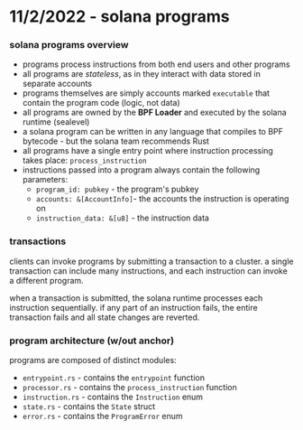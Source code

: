 # 11/2/2022 - solana programs

### solana programs overview
* programs process instructions from both end users and other programs
* all programs are *stateless*, as in they interact with data stored in separate accounts
* programs themselves are simply accounts marked `executable` that contain the program code (logic, not data)
* all programs are owned by the **BPF Loader** and executed by the solana runtime (sealevel)
* a solana program can be written in any language that compiles to BPF bytecode - but the solana team recommends Rust
* all programs have a single entry point where instruction processing takes place: `process_instruction`
* instructions passed into a program always contain the following parameters:
    * `program_id: pubkey` - the program's pubkey
    * `accounts: &[AccountInfo]`-  the accounts the instruction is operating on
    * `instruction_data: &[u8]` - the instruction data

### transactions
clients can invoke programs by submitting a transaction to a cluster. a single transaction can include many instructions, and each instruction can invoke a different program. 

when a transaction is submitted, the solana runtime processes each instruction sequentially. if any part of an instruction fails, the entire transaction fails and all state changes are reverted.

### program architecture (w/out anchor)
programs are composed of distinct modules:
* `entrypoint.rs` - contains the `entrypoint` function
* `processor.rs` - contains the `process_instruction` function
* `instruction.rs` - contains the `Instruction` enum
* `state.rs` - contains the `State` struct
* `error.rs` - contains the `ProgramError` enum

